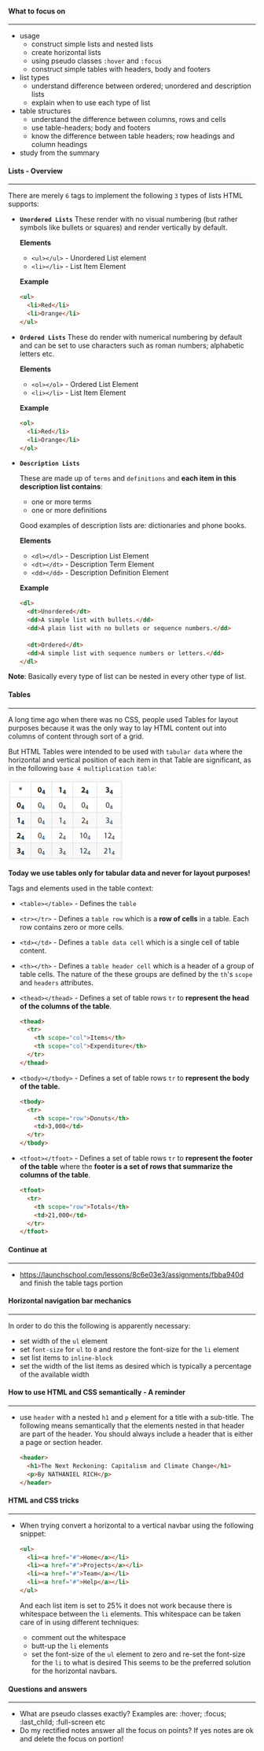 #### What to focus on

---

- usage
  - construct simple lists and nested lists
  - create horizontal lists
  - using pseudo classes `:hover` and `:focus`
  - construct simple tables with headers, body and footers
- list types
  - understand difference between ordered; unordered and description lists
  - explain when to use each type of list
- table structures
  - understand the difference between columns, rows and cells
  - use table-headers; body and footers
  - know the difference between table headers; row headings and column headings
- study from the summary



#### Lists - Overview

---

There are merely `6` tags to implement the following `3` types of lists HTML supports:

- **`Unordered Lists`**
  These render with no visual numbering (but rather symbols like bullets or squares) and render vertically by default.

  **Elements**

  - `<ul></ul>`  -  Unordered List element
  - `<li></li>`  -  List Item Element

  **Example**

  ```html
  <ul>
    <li>Red</li>
    <li>Orange</li>
  </ul>
  ```

- **`Ordered Lists`**
  These do render with numerical numbering by default and can be set to use characters such as roman numbers; alphabetic letters etc.

  **Elements**

  - `<ol></ol>`  -  Ordered List Element
  - `<li></li>`  -  List Item Element

  **Example**

  ```html
  <ol>
    <li>Red</li>
    <li>Orange</li>
  </ol>
  ```

- **`Description Lists`**

  These are made up of `terms` and `definitions` and **each item in this description list contains**:

  - one or more terms
  - one or more definitions

  Good examples of description lists are: dictionaries and phone books.

  **Elements**

  - `<dl></dl>`  -  Description List Element
  - `<dt></dt>`  -  Description Term Element
  - `<dd></dd>`  -  Description Definition Element

  **Example**

  ```html
  <dl>
    <dt>Unordered</dt>
    <dd>A simple list with bullets.</dd>
    <dd>A plain list with no bullets or sequence numbers.</dd>
  
    <dt>Ordered</dt>
    <dd>A simple list with sequence numbers or letters.</dd>
  </dl>
  ```
  


**Note**: Basically every type of list can be nested in every other type of list.



####  Tables

---

A long time ago when there was no CSS, people used Tables for layout purposes because it was the only way to lay HTML content out into columns of content through sort of a grid.

But HTML Tables were intended to be used with  `tabular data` where the horizontal and vertical position of each item in that Table are significant, as in the following `base 4 multiplication table`:

![](res/base_4_mult_table.png)

**Today we use tables only for tabular data and never for layout purposes!**


Tags and elements used in the table context:

- `<table></table>`   -  Defines the `table`

- `<tr></tr>`  -  Defines a `table row`  which is a **row of cells** in a table.
                           Each row contains zero or more cells.

- `<td></td>`  -  Defines a `table data cell`  which is a single cell of table content.

- `<th></th>`  -  Defines a `table header cell` which is a header of a group of table cells.
                           The nature of the these groups are defined by the `th`'s `scope` and
                           `headers` attributes.

- `<thead></thead>`  -  Defines a set of table rows `tr` to **represent the head of the columns of the table**.

  ```html
  <thead>
    <tr>
      <th scope="col">Items</th>
      <th scope="col">Expenditure</th>
    </tr>
  </thead>
  ```

- `<tbody></tbody>`  -  Defines a set of table rows `tr` to **represent the body of the table.**

  ```html
  <tbody>
    <tr>
      <th scope="row">Donuts</th>
      <td>3,000</td>
    </tr>
  </tbody>
  ```

- `<tfoot></tfoot>`  -  Defines a set of table rows `tr` to **represent the footer of the table** where the **footer is a set of rows that summarize the columns of the table**.

  ```html
  <tfoot>
    <tr>
      <th scope="row">Totals</th>
      <td>21,000</td>
    </tr>
  </tfoot>
  ```

  

#### Continue at

---

- https://launchschool.com/lessons/8c6e03e3/assignments/fbba940d and finish the table tags portion



#### Horizontal navigation bar mechanics

---

In order to do this the following is apparently necessary:

- set width of the `ul` element
- set `font-size` for `ul` to `0` and restore the font-size for the `li` element
- set list items to `inline-block`
- set the width of the list items as desired which is typically a percentage of the available width



#### How to use HTML and CSS semantically - A reminder

---

- use `header` with a nested `h1` and `p` element for a title with a sub-title.
  The following means semantically that the elements nested in that header are part of the header.
  You should always include a header that is either a page or section header.

  ```html
  <header>
    <h1>The Next Reckoning: Capitalism and Climate Change</h1>
    <p>By NATHANIEL RICH</p>
  </header>
  ```

  

#### HTML and CSS tricks

---

- When trying convert a horizontal to a vertical navbar using the following snippet:

  ```html
  <ul>
    <li><a href="#">Home</a></li>
    <li><a href="#">Projects</a></li>
    <li><a href="#">Team</a></li>
    <li><a href="#">Help</a></li>
  </ul>
  ```

  And each list item is set to 25% it does not work because there is whitespace between the `li` elements. This whitespace can be taken care of in using different techniques:

  - comment out the whitespace
  - butt-up the `li` elements
  - set the font-size of the `ul`  element to zero and re-set the font-size for the `li` to what is desired
    This seems to be the preferred solution for the horizontal navbars.



#### Questions and answers

---

- What are pseudo classes exactly?
  Examples are: :hover; :focus; :last_child; :full-screen etc
- Do my rectified notes answer all the focus on points?
  If yes notes are ok and delete the focus on portion!